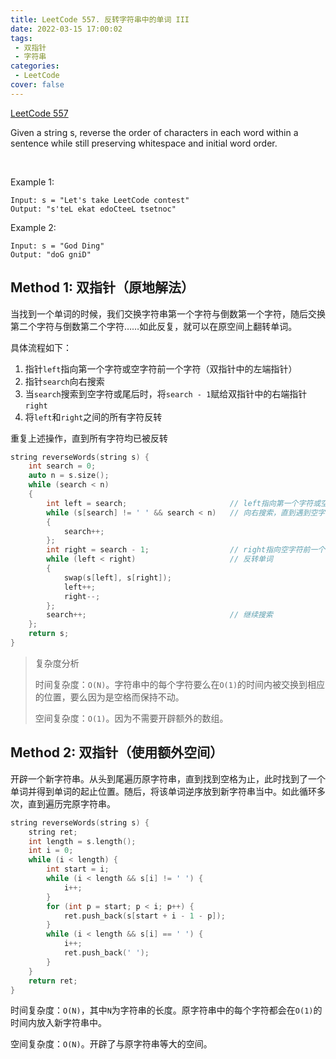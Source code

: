 ```yaml
---
title: LeetCode 557. 反转字符串中的单词 III
date: 2022-03-15 17:00:02
tags:
 - 双指针
 - 字符串
categories:
 - LeetCode
cover: false
---
```


[LeetCode 557](https://leetcode-cn.com/problems/reverse-words-in-a-string-iii/)

Given a string s, reverse the order of characters in each word within a sentence while still preserving whitespace and initial word order.

 

Example 1:

    Input: s = "Let's take LeetCode contest"
    Output: "s'teL ekat edoCteeL tsetnoc"


Example 2:

    Input: s = "God Ding"
    Output: "doG gniD"



## Method 1: 双指针（原地解法）
当找到一个单词的时候，我们交换字符串第一个字符与倒数第一个字符，随后交换第二个字符与倒数第二个字符……如此反复，就可以在原空间上翻转单词。

具体流程如下：
1. 指针`left`指向第一个字符或空字符前一个字符（双指针中的左端指针）
2. 指针`search`向右搜索
3. 当`search`搜索到空字符或尾后时，将`search - 1`赋给双指针中的右端指针`right`
4. 将`left`和`right`之间的所有字符反转

重复上述操作，直到所有字符均已被反转

```cpp
string reverseWords(string s) {
    int search = 0;
    auto n = s.size();
    while (search < n)
    {
        int left = search;                       // left指向第一个字符或空字符后一个字符
        while (s[search] != ' ' && search < n)   // 向右搜索，直到遇到空字符或者最后一个字符
        {
            search++;
        };
        int right = search - 1;                  // right指向空字符前一个位置，即，单词最后一个字符所在位置
        while (left < right)                     // 反转单词
        {
            swap(s[left], s[right]);
            left++;
            right--;
        };
        search++;                                // 继续搜索
    };
    return s;
}
```

> 复杂度分析
> 
> 时间复杂度：`O(N)`。字符串中的每个字符要么在`O(1)`的时间内被交换到相应的位置，要么因为是空格而保持不动。
> 
> 空间复杂度：`O(1)`。因为不需要开辟额外的数组。


## Method 2: 双指针（使用额外空间）
开辟一个新字符串。从头到尾遍历原字符串，直到找到空格为止，此时找到了一个单词并得到单词的起止位置。随后，将该单词逆序放到新字符串当中。如此循环多次，直到遍历完原字符串。
```cpp
string reverseWords(string s) {
    string ret;
    int length = s.length();
    int i = 0;
    while (i < length) {
        int start = i;
        while (i < length && s[i] != ' ') {
            i++;
        }
        for (int p = start; p < i; p++) {
            ret.push_back(s[start + i - 1 - p]);
        }
        while (i < length && s[i] == ' ') {
            i++;
            ret.push_back(' ');
        }
    }
    return ret;
}
```

时间复杂度：`O(N)`，其中`N`为字符串的长度。原字符串中的每个字符都会在`O(1)`的时间内放入新字符串中。

空间复杂度：`O(N)`。开辟了与原字符串等大的空间。